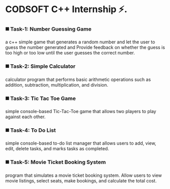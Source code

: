 <h1> CODSOFT C++ Internship ⚡️. </h1>

<h3> ◼️ Task-1: Number Guessing Game </h3>
<p> a c++ simple game that generates a random number and let the user to guess the number generated and Provide feedback on whether the guess is too
high or too low until the user guesses the correct number. </p>

<h3> ◼️ Task-2: Simple Calculator </h3>
<p> calculator program that performs basic arithmetic operations such as addition, subtraction, multiplication, and division. </p>

<h3> ◼️ Task-3: Tic Tac Toe Game </h3>
<p> simple console-based Tic-Tac-Toe game that allows two players to play against each other. </p>

<h3> ◼️ Task-4: To Do List</h3>
<p> simple console-based to-do list manager that allows users to add, view, edit, delete tasks, and marks tasks as completed. </p>

<h3> ◼️ Task-5: Movie Ticket Booking System</h3>
<p> program that simulates a movie ticket booking system. Allow users to view movie listings, select seats, make bookings, and calculate the total cost. </p>
